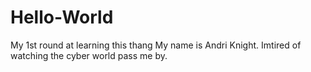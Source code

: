 # Hello-World
My 1st round at learning this thang
My name is Andri Knight. Imtired of watching the cyber world pass me by.
